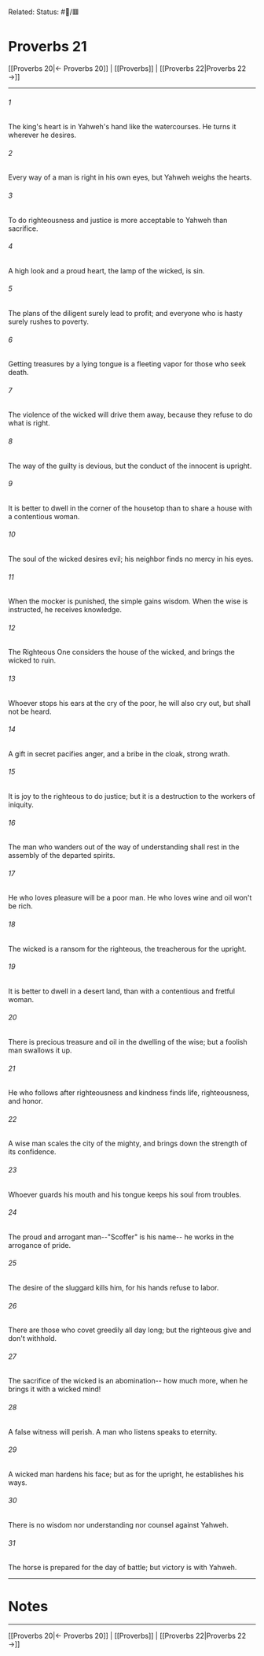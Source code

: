 Related:
Status: #📖/🟥
# Proverbs 21

[[Proverbs 20|← Proverbs 20]] | [[Proverbs]] | [[Proverbs 22|Proverbs 22 →]]
***



###### 1 
The king's heart is in Yahweh's hand like the watercourses. He turns it wherever he desires. 

###### 2 
Every way of a man is right in his own eyes, but Yahweh weighs the hearts. 

###### 3 
To do righteousness and justice is more acceptable to Yahweh than sacrifice. 

###### 4 
A high look and a proud heart, the lamp of the wicked, is sin. 

###### 5 
The plans of the diligent surely lead to profit; and everyone who is hasty surely rushes to poverty. 

###### 6 
Getting treasures by a lying tongue is a fleeting vapor for those who seek death. 

###### 7 
The violence of the wicked will drive them away, because they refuse to do what is right. 

###### 8 
The way of the guilty is devious, but the conduct of the innocent is upright. 

###### 9 
It is better to dwell in the corner of the housetop than to share a house with a contentious woman. 

###### 10 
The soul of the wicked desires evil; his neighbor finds no mercy in his eyes. 

###### 11 
When the mocker is punished, the simple gains wisdom. When the wise is instructed, he receives knowledge. 

###### 12 
The Righteous One considers the house of the wicked, and brings the wicked to ruin. 

###### 13 
Whoever stops his ears at the cry of the poor, he will also cry out, but shall not be heard. 

###### 14 
A gift in secret pacifies anger, and a bribe in the cloak, strong wrath. 

###### 15 
It is joy to the righteous to do justice; but it is a destruction to the workers of iniquity. 

###### 16 
The man who wanders out of the way of understanding shall rest in the assembly of the departed spirits. 

###### 17 
He who loves pleasure will be a poor man. He who loves wine and oil won't be rich. 

###### 18 
The wicked is a ransom for the righteous, the treacherous for the upright. 

###### 19 
It is better to dwell in a desert land, than with a contentious and fretful woman. 

###### 20 
There is precious treasure and oil in the dwelling of the wise; but a foolish man swallows it up. 

###### 21 
He who follows after righteousness and kindness finds life, righteousness, and honor. 

###### 22 
A wise man scales the city of the mighty, and brings down the strength of its confidence. 

###### 23 
Whoever guards his mouth and his tongue keeps his soul from troubles. 

###### 24 
The proud and arrogant man--"Scoffer" is his name-- he works in the arrogance of pride. 

###### 25 
The desire of the sluggard kills him, for his hands refuse to labor. 

###### 26 
There are those who covet greedily all day long; but the righteous give and don't withhold. 

###### 27 
The sacrifice of the wicked is an abomination-- how much more, when he brings it with a wicked mind! 

###### 28 
A false witness will perish. A man who listens speaks to eternity. 

###### 29 
A wicked man hardens his face; but as for the upright, he establishes his ways. 

###### 30 
There is no wisdom nor understanding nor counsel against Yahweh. 

###### 31 
The horse is prepared for the day of battle; but victory is with Yahweh.

---
# Notes


***
[[Proverbs 20|← Proverbs 20]] | [[Proverbs]] | [[Proverbs 22|Proverbs 22 →]]
